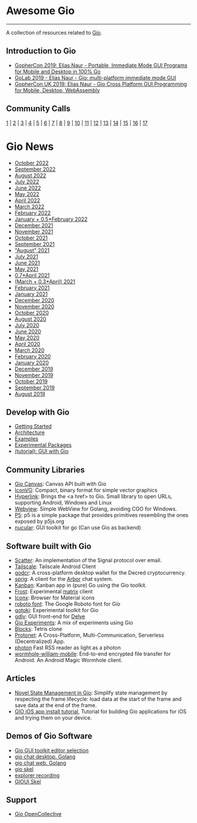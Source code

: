 # Awesome Gio
---
A collection of resources related to [Gio](https://gioui.org/).

## Introduction to Gio
* [GopherCon 2019: Elias Naur - Portable, Immediate Mode GUI Programs for Mobile and Desktop in 100% Go](https://www.youtube.com/watch?v=9D6eWP4peYM)
* [GoLab 2019 - Elias Naur - Gio: multi-platform immediate mode GUI](https://www.youtube.com/watch?v=DJLpRDSVxbc)
* [GopherCon UK 2019: Elias Naur - Gio Cross Platform GUI Programming for Mobile, Desktop, WebAssembly](https://www.youtube.com/watch?v=PxnL3-Sex3o)

## Community Calls
[1](https://www.youtube.com/watch?v=4qiHYE81nIE) |
[2](https://www.youtube.com/watch?v=zC-qffC7sz8) |
[3](https://www.youtube.com/watch?v=iD1ckwkqMuI) |
[4](https://www.youtube.com/watch?v=-LIbXfuzfS0) |
[5](https://www.youtube.com/watch?v=qK7eoSTckLg) |
[6](https://www.youtube.com/watch?v=X3-F22PWqKc) |
[7](https://www.youtube.com/watch?v=qVNucOG6gqM) |
[8](https://www.youtube.com/watch?v=DPhkfAJFDoI) |
[9](https://www.youtube.com/watch?v=fokSSaz3mbs) |
[10](https://www.youtube.com/watch?v=grLXZiTNBm8) |
[11](https://www.youtube.com/watch?v=HC4Cg78l-9U) |
[12](https://www.youtube.com/watch?v=tfVeijp_Btc) |
[13](https://www.youtube.com/watch?v=iwF0ntmC-g8) |
[14](https://www.youtube.com/watch?v=vbq865xTt-c) |
[15](https://www.youtube.com/watch?v=FOY4vhUoikU) |
[16](https://www.youtube.com/watch?v=qeAB5W2atKY) |
[17](https://www.youtube.com/watch?v=1g5bKeTouX4)

# Gio News
* [October 2022](https://gioui.org/news/2022-10)
* [September 2022](https://gioui.org/news/2022-09)
* [August 2022](https://gioui.org/news/2022-08)
* [July 2022](https://gioui.org/news/2022-07)
* [June 2022](https://gioui.org/news/2022-06)
* [May 2022](https://lists.sr.ht/~eliasnaur/gio/%3CCAFcc3FSPjM%3DKcEa2AmR6qkQP-YMVsR-huerDkwwT0ZXoJ7gshQ%40mail.gmail.com%3E)
* [April 2022](https://lists.sr.ht/~eliasnaur/gio/%3CCAFcc3FQo1q%2BcBd3Y6H_e%3DRvodcHnNW8Je6FHz4vqsQ7Nu1Oghg%40mail.gmail.com%3E)
* [March 2022](https://lists.sr.ht/~eliasnaur/gio/%3CCAFcc3FSwzPb5BvoLK4sUgRFvUMcBk1_h3RqbmHVWceCRFLYs9Q%40mail.gmail.com%3E)
* [February 2022](https://lists.sr.ht/~eliasnaur/gio/%3CCAFcc3FQPxxZOFFT-66s8eT5KM5%2BBAX4Wf-QwsK4h79X%2BAwBFCA%40mail.gmail.com%3E)
* [January + 0.5*February 2022](https://lists.sr.ht/~eliasnaur/gio/%3CCAFcc3FSWbqzHkWpzsOBLD9J3GmDgD5S6wO6ZqVoRKLq41GkObQ%40mail.gmail.com%3E)
* [December 2021](https://lists.sr.ht/~eliasnaur/gio/%3CCAFcc3FR0ELue8DRipJS_Cq_QcBkS4r%2Bm0ZVqfuRQxEKpetPssg%40mail.gmail.com%3E)
* [November 2021](https://lists.sr.ht/~eliasnaur/gio/%3CCAFcc3FTTjYQew%2BHXzOF-OoABrS47MK8Sf_qDFedubwjEbibbig%40mail.gmail.com%3E)
* [October 2021](https://lists.sr.ht/~eliasnaur/gio/%3CCAFcc3FRcn-3TJ3N0JTSBfv1F61WJSSmjbmN5mwvRX98ChghVqA%40mail.gmail.com%3E)
* [September 2021](https://lists.sr.ht/~eliasnaur/gio/%3CCAFcc3FQOmXb8i%3DvAZA3emTw%2BDUn5YJO4WUQQeVFzVY-zfGcgXg%40mail.gmail.com%3E)
* ["August" 2021](https://lists.sr.ht/~eliasnaur/gio/%3CCAFcc3FQHP6EkPF-6Csorv6ZQHc_TbeVr7BtbzLXK%3DjpY3_OHqg%40mail.gmail.com%3E)
* [July 2021](https://lists.sr.ht/~eliasnaur/gio/%3CCAFcc3FQF-z258qsHJko1WLhtK3P1Vp_5uAjHibfyMY60ULW1vw%40mail.gmail.com%3E)
* [June 2021](https://lists.sr.ht/~eliasnaur/gio/%3CCAFcc3FRPnW9X6vTQLbadsdKOCwb1HM5yd3M8%2BLcAs7wubAET0A%40mail.gmail.com%3E)
* [May 2021](https://lists.sr.ht/~eliasnaur/gio/%3CCAFcc3FTyqMKofES7L3kC-OjhkqkgVtbHsN4TMb6fws%3DOUKACAA%40mail.gmail.com%3E)
* [0.7*April 2021](https://lists.sr.ht/~eliasnaur/gio/%3CCAFcc3FTTjuwpgvDtH8OxJ4bRP3x8-M9pLcA73_skWeJK4GTqog%40mail.gmail.com%3E)
* [(March + 0.3*April) 2021](https://lists.sr.ht/~eliasnaur/gio/%3CCAFcc3FQcXKpmbvOodi5VE6MnwDRHdGs0KpDmjLjFgwetY7KeUw%40mail.gmail.com%3E)
* [February 2021](https://lists.sr.ht/~eliasnaur/gio/%3CCAFcc3FTw42ZiMtrb-CeEyKcK%3DfqRFPu4ABydsQ93_Bi%2BXU%3DJqA%40mail.gmail.com%3E)
* [January 2021](https://lists.sr.ht/~eliasnaur/gio/%3CCAFcc3FTeOFa%3D%3D9CuuRFBpHLVS8VDUJeggvsq3EpXHvmgq1zc3Q%40mail.gmail.com%3E)
* [December 2020](https://lists.sr.ht/~eliasnaur/gio/%3CCAFcc3FT9ckTfnMF4hjKim7o_q2u8-f_ZatmKyWO7%2BBUgpaTf4A%40mail.gmail.com%3E)
* [November 2020](https://lists.sr.ht/~eliasnaur/gio/%3CCAFcc3FQKcL_-6AEK%3DQ7c-z_X29Tm_d4QpYWjdr2_P2P1HA2wFQ%40mail.gmail.com%3E)
* [October 2020](https://lists.sr.ht/~eliasnaur/gio/%3CC6BDPG4TNM10.2GO1LJH3EF83E%40vendetta%3E)
* [August 2020](https://lists.sr.ht/~eliasnaur/gio/%3CC4N9ZSRB761J.EGVHQQ5EHCJM%40themachine%3E)
* [July 2020](https://lists.sr.ht/~eliasnaur/gio/%3CC3WYH51C7KE8.ZWWSUFA02DZY%40themachine%3E)
* [June 2020](https://lists.sr.ht/~eliasnaur/gio/%3CC391UI3QW1VH.3IPCN4GELYV54%40themachine%3E)
* [May 2020](https://lists.sr.ht/~eliasnaur/gio/%3CC2HUGIUUAE0K.7BXV54XYE05I%40themachine%3E)
* [April 2020](https://lists.sr.ht/~eliasnaur/gio/%3CC1SDKC261IN4.3TN8HT3WHK1OK%40testmac%3E)
* [March 2020](https://lists.sr.ht/~eliasnaur/gio/%3CC11X6PPMHM9C.1YULATSWV7AL0%40testmac%3E)
* [February 2020](https://lists.sr.ht/~eliasnaur/gio/%3CC0CEVJ4DUL7J.3O0FATZ46ILQ6%40toolbox%3E)
* [January 2020](https://lists.sr.ht/~eliasnaur/gio/%3CBZMX52GW66KW.PH0XPNFWMU3I%40testmac%3E)
* [December 2019](https://lists.sr.ht/~eliasnaur/gio/%3CBYWLTWTU8MFC.1OHQHYPX3TM5A%40testmac%3E)
* [November 2019](https://lists.sr.ht/~eliasnaur/gio/%3CBY8SBB0RKDHU.1X0F4L2DGUBMB%40toolbox%3E)
* [October 2019](https://lists.sr.ht/~eliasnaur/gio/%3CBXFS2E6WPR6G.2F1JS1VYEW3P9%40testmac%3E)
* [September 2019](https://lists.sr.ht/~eliasnaur/gio/%3CBWQBMYQFDKDP.2B69M881AOXFX%40toolbox%3E)
* [August 2019](https://lists.sr.ht/~eliasnaur/gio/%3CCAMAFT9VHD_8N92k1bKvR4ambpcnZD8WAqryKmtHR7kUNYgJoMw%40mail.gmail.com%3E)

## Develop with Gio
* [Getting Started](https://gioui.org/#getting-started)
* [Architecture](https://gioui.org/doc/architecture)
* [Examples](https://pkg.go.dev/gioui.org/example)
* [Experimental Packages](https://git.sr.ht/~whereswaldon/gio-x)
* [(tutorial): GUI with Gio](https://jonegil.github.io/gui-with-gio/)

## Community Libraries
* [Gio Canvas](https://github.com/ajstarks/giocanvas): Canvas API built with Gio
* [IconVG](https://github.com/reactivego/ivg): Compact, binary format for simple vector graphics
* [Hyperlink](https://github.com/inkeliz/giohyperlink): Brings the \<a href\> to Gio. Small library to open URLs, supporting Android, Windows and Linux
* [Webview](https://github.com/inkeliz/gowebview): Simple WebView for Golang, avoiding CGO for Windows.
* [P5](https://github.com/go-p5/p5): p5 is a simple package that provides primitives resembling the ones exposed by p5js.org
* [nucular](https://github.com/aarzilli/nucular): GUI toolkit for go (Can use Gio as backend)

## Software built with Gio
* [Scatter](https://scatter.im/): An implementation of the Signal protocol over email.
* [Tailscale](https://github.com/tailscale/tailscale-android): Tailscale Android Client
* [godcr](https://github.com/planetdecred/godcr): A cross-platform desktop wallet for the Decred cryptocurrency.
* [sprig](https://git.sr.ht/~whereswaldon/sprig): A client for the [Arbor](https://arbor.chat) chat system.
* [Kanban](https://git.sr.ht/~jackmordaunt/kanban): Kanban app in (pure) Go using the Gio toolkit.
* [Frost](https://git.sr.ht/~f4814n/frost): Experimental [matrix](https://matrix.org/) client
* [Iconx](https://git.sr.ht/~pierrec/giox/tree/main/item/cmd/iconx): Browser for Material icons
* [roboto font](https://git.sr.ht/~pierrec/roboto): The Google Roboto font for Gio
* [gotoki](https://git.sr.ht/~pierrec/gotoki): Experimental toolkit for Gio
* [gdlv](https://github.com/aarzilli/gdlv): GUI front-end for [Delve](https://github.com/go-delve/delve)
* [Gio Experiments](https://github.com/egonelbre/expgio): A mix of experiments using Gio
* [Blocks](https://github.com/pierrec/games): Tetris clone
* [Protonet](https://github.com/mearaj/protonet): A Cross-Platform, Multi-Communication, Serverless (Decentralized) App.
* [photon](https://git.sr.ht/~ghost08/photon) Fast RSS reader as light as a photon
* [wormhole-william-mobile](https://github.com/psanford/wormhole-william-mobile): End-to-end encrypted file transfer for Android. An Android Magic Wormhole client.

## Articles
* [Novel State Management in Gio](https://jackmordaunt.srht.site/post/novel-state-management-in-gio/): Simplify state management by respecting the frame lifecycle: load data at the start of the frame and save data at the end of the frame.
* [GIO iOS app install tutorial](https://github.com/chmike/gioiostutorial), Tutorial for building Gio applications for iOS and trying them on your device.

## Demos of Gio Software
* [Gio GUI toolkit editor selection](https://www.youtube.com/watch?v=M2lY94WdcIs)
* [gio chat desktop. Golang](https://www.youtube.com/watch?v=bhtZ2yrnmmM)
* [gio chat web. Golang](https://www.youtube.com/watch?v=F4JjnHHMUDc)
* [gio skel](https://www.youtube.com/watch?v=eKAYunl39RI)
* [explorer recording](https://www.youtube.com/watch?v=Xl18CWijs4k)
* [GIOUI Skel](https://www.youtube.com/watch?v=6Ud-GddXwqU)
 
## Support
* [Gio OpenCollective](https://opencollective.com/gioui)
